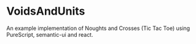 # VoidsAndUnits

An example implementation of Noughts and Crosses (Tic Tac Toe) using PureScript, semantic-ui and react.
